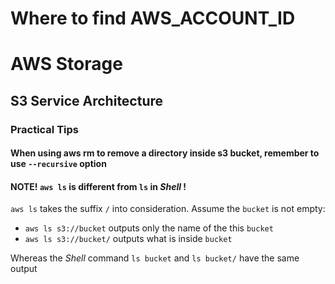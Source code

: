 # Where to find AWS_ACCOUNT_ID

# AWS Storage
## S3 Service Architecture

### Practical Tips
#### When using aws rm to remove a directory inside s3 bucket, remember to use `--recursive` option
#### NOTE! `aws ls` is different from `ls` in *Shell* !
`aws ls` takes the suffix `/` into consideration. Assume the `bucket` is not empty:
* `aws ls s3://bucket` outputs only the name of the this `bucket`
* `aws ls s3://bucket/` outputs what is inside `bucket`

Whereas the *Shell* command `ls bucket` and `ls bucket/` have the same output
